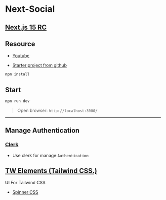 # Next-Social  

## [Next.js 15 RC](https://nextjs.org/blog/next-15-rc)  

## Resource  
- [Youtube](https://www.youtube.com/watch?v=o080tU3sd0k&t=104s)  

- [Starter project from github](https://github.com/safak/next-social/tree/starter)  

```bash
npm install
```  

## Start  
```bash
npm run dev
```  
> Open browser: `http://localhost:3000/`  

---  

## Manage Authentication
### [Clerk](https://clerk.com/)  
- Use clerk for manage `Authentication`  

## [TW Elements (Tailwind CSS.)](https://tw-elements.com/)  
UI For Tailwind CSS
- [Spinner CSS](https://tw-elements.com/docs/standard/components/spinners/)  





